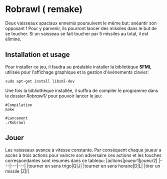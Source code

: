 # Robrawl ( remake)

Deux vaisseaux spaciaux ennemis poursuivent le même but: anéantir son opposant ! 
Pour y parvenir, ils pourront lancer des missiles dans le but de se toucher. Si un vaisseau se fait toucher par 5 missiles au total, il est éliminé.

## Installation et usage

Pour installer ce jeu, il faudra au préalable installer la bibliotèque **SFML** utilisée pour l'affichage graphique et la gestion d'événements clavier:
```
sudo apt-get install libsml-dev
```
Une fois la bibliothèque installée, il suffira de compiler le programme dans le dossier *Robrawl1/* pour pouvoir lancer le jeu:
```
#Compilation
make

#Lancement
./Robrawl
``` 

## Jouer 
 

Les vaisseaux avance à vitesse constante. Par conséquent chaque joueur a accès à trois actions pour vaincre son adversaire ces actions et les touches correspondantes sont resumés dans ce tableau: 
|actions|joueur1|joueur2|
|---|---|---|
|tourner en sens trigo|Q|J|
|tourner en sens horaire|D|L|
|tirer un missile |Z|I|



